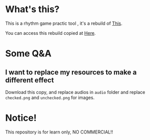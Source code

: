 # What's this?
This is a rhythm game practic tool , it's a rebuild of [This](http://game.hg0355.com/game/xpg/index.html).

You can access this rebuild copied at [Here](https://www.han-han.xyz/rhythm-game-practice/).

# Some Q&A

## I want to replace my resources to make a different effect
Download this copy, and replace audios in `audio` folder and replace `checked.png` and `unchecked.png` for images.

# Notice!
This repository is for learn only, NO COMMERCIAL!!
